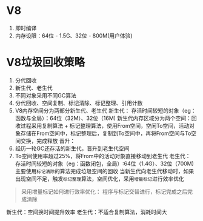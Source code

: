 <!--
 * @Author       : ganbowen
 * @Date         : 2021-09-12 21:24:22
 * @LastEditors  : ganbowen
 * @LastEditTime : 2021-09-12 22:06:13
 * @Descripttion : V8
-->
# V8
1. 即时编译
2. 内存设限：64位 - 1.5G、32位 - 800M(用户体验)

# V8垃圾回收策略
1. 分代回收
2. 新生代、老生代
3. 不同对象采用不同GC算法
4. 分代回收、空间复制、标记清除、标记整理、引用计数
5. V8内存空间分为两部分新生代、老生代
新生代：
存活时间较短的对象（eg：函数与全局）：64位（32M）、32位（16M)
新生代内存区域分为两个空间：回收过程采用复制算法 + 标记整理算法，使用From空间，空闲To空间，活动对象存储在From空间中，标记整理后，复制到To空间中，再将From空间与To空间交换，完成释放
晋升：
1. 经历一轮GC还存活的新生代，晋升到老生代空间
2. To空间使用率超过25%，将From中的活动对象直接移动到老生代
老生代：
存活时间较短的对象（eg：函数闭包，全局）:64位（1.4G）、32位（700M)
主要使用`标记清除`的算法完成垃圾空间的回收
当新生代向老生代移动时，如果出现空间不足，触发`标记整理`算法，空间优化，采用`增量标记`进行效率优化

> 采用增量标记如何进行效率优化：
> 程序与标记交替进行，标记完成之后完成清除

新生代：空间换时间提升效率
老生代：不适合复制算法，消耗时间大




